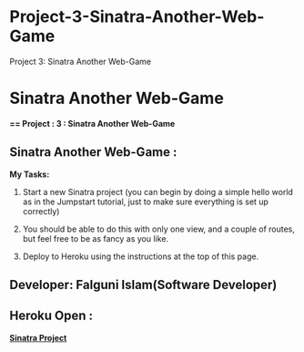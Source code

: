 # Project-3-Sinatra-Another-Web-Game
Project 3: Sinatra Another Web-Game

# Sinatra Another Web-Game

**== Project : 3 : Sinatra Another Web-Game**

## Sinatra Another Web-Game :
  
  **My Tasks:**

 1.  Start a new Sinatra project (you can begin by doing a simple hello world as in the Jumpstart tutorial, just to make sure    everything is set up correctly)
 
 2.  You should be able to do this with only one view, and a couple of routes, but feel free to be as fancy as you like.
 
 3.  Deploy to Heroku using the instructions at the top of this page.



## Developer: Falguni Islam(Software Developer)

## Heroku Open :

**[Sinatra Project](https://tranquil-badlands-51074.herokuapp.com/)**

